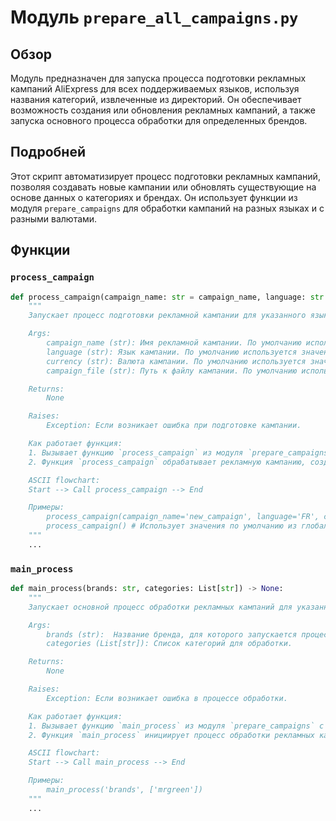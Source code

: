 # Модуль `prepare_all_campaigns.py`

## Обзор

Модуль предназначен для запуска процесса подготовки рекламных кампаний AliExpress для всех поддерживаемых языков, используя названия категорий, извлеченные из директорий. Он обеспечивает возможность создания или обновления рекламных кампаний, а также запуска основного процесса обработки для определенных брендов.

## Подробней

Этот скрипт автоматизирует процесс подготовки рекламных кампаний, позволяя создавать новые кампании или обновлять существующие на основе данных о категориях и брендах. Он использует функции из модуля `prepare_campaigns` для обработки кампаний на разных языках и с разными валютами.

## Функции

### `process_campaign`

```python
def process_campaign(campaign_name: str = campaign_name, language: str = language, currency: str = currency, campaign_file: str = campaign_file) -> None:
    """
    Запускает процесс подготовки рекламной кампании для указанного языка и валюты.

    Args:
        campaign_name (str): Имя рекламной кампании. По умолчанию используется значение из глобальной переменной `campaign_name`.
        language (str): Язык кампании. По умолчанию используется значение из глобальной переменной `language`.
        currency (str): Валюта кампании. По умолчанию используется значение из глобальной переменной `currency`.
        campaign_file (str): Путь к файлу кампании. По умолчанию используется значение из глобальной переменной `campaign_file`.

    Returns:
        None

    Raises:
        Exception: Если возникает ошибка при подготовке кампании.

    Как работает функция:
    1. Вызывает функцию `process_campaign` из модуля `prepare_campaigns` с переданными параметрами.
    2. Функция `process_campaign` обрабатывает рекламную кампанию, создавая или обновляя ее на основе предоставленных данных.

    ASCII flowchart:
    Start --> Call process_campaign --> End

    Примеры:
        process_campaign(campaign_name='new_campaign', language='FR', currency='EUR', campaign_file='path/to/campaign.json')
        process_campaign() # Использует значения по умолчанию из глобальных переменных
    """
    ...

```

### `main_process`

```python
def main_process(brands: str, categories: List[str]) -> None:
    """
    Запускает основной процесс обработки рекламных кампаний для указанных брендов и категорий.

    Args:
        brands (str):  Название бренда, для которого запускается процесс.
        categories (List[str]): Список категорий для обработки.

    Returns:
        None

    Raises:
        Exception: Если возникает ошибка в процессе обработки.

    Как работает функция:
    1. Вызывает функцию `main_process` из модуля `prepare_campaigns` с параметрами 'brands' и списком брендов.
    2. Функция `main_process` инициирует процесс обработки рекламных кампаний для указанных брендов и категорий.

    ASCII flowchart:
    Start --> Call main_process --> End

    Примеры:
        main_process('brands', ['mrgreen'])
    """
    ...